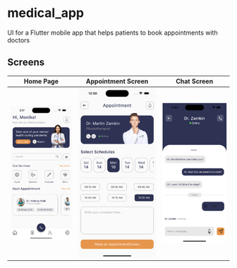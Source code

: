 # medical_app

UI for a Flutter mobile app that helps patients to book appointments with doctors

## Screens
| Home Page | Appointment Screen |  Chat Screen |
:----------:|:-------------:|:--------------:|
![](./readme_files/home_page.png) | ![](./readme_files/appointment_screen.png) | ![](./readme_files/chat_screen.png) |
